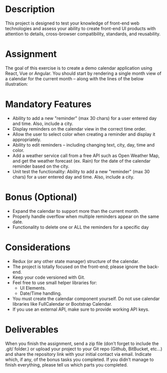# Description
This project is designed to test your knowledge of front-end web technologies and assess your ability to create front-end UI products with attention to details, cross-browser compatibility, standards, and reusability.

# Assignment
The goal of this exercise is to create a demo calendar application using React, Vue or Angular. You should start by rendering a single month view of a calendar for the current month – along with the lines of the below illustration:

# Mandatory Features
- Ability to add a new "reminder" (max 30 chars) for a user entered day and time. Also,
include a city.
- Display reminders on the calendar view in the correct time order.
- Allow the user to select color when creating a reminder and display it appropriately.
- Ability to edit reminders – including changing text, city, day, time and color.
- Add a weather service call from a free API such as Open Weather Map, and get the
weather forecast (ex. Rain) for the date of the calendar reminder based on the city.
- Unit test the functionality: Ability to add a new "reminder" (max 30 chars) for a user entered day and time. Also, include a city.

# Bonus (Optional)
- Expand the calendar to support more than the current month.
- Properly handle overflow when multiple reminders appear on the same date.
- Functionality to delete one or ALL the reminders for a specific day

# Considerations
- Redux (or any other state manager) structure of the calendar.
- The project is totally focused on the front-end; please ignore the back-end.
- Keep your code versioned with Git.
- Feel free to use small helper libraries for:
    - UI Elements.
    - Date/Time handling.
- You must create the calendar component yourself. Do not use calendar libraries like
FullCalendar or Bootstrap Calendar.
- If you use an external API, make sure to provide working API keys.

# Deliverables
When you finish the assignment, send a zip file (don’t forget to include the .git/ folder.) or upload
your project to your Git repo (Github, BitBucket, etc...) and share the repository link with your
initial contact via email. Indicate which, if any, of the bonus tasks you completed.
If you didn’t manage to finish everything, please tell us which parts you completed.
